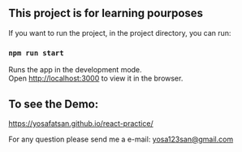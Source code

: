 ## This project is for learning pourposes

If you want to run the project, in the project directory, you can run:

### `npm run start`

Runs the app in the development mode.<br />
Open [http://localhost:3000](http://localhost:3000) to view it in the browser.

## To see the Demo:
https://yosafatsan.github.io/react-practice/

For any question please send me a e-mail:  yosa123san@gmail.com
